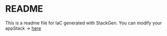# README
This is a readme file for IaC generated with StackGen.
You can modify your appStack -> [here](http://main.dev.stackgen.com/appstacks/027f91a5-957a-4871-8a8a-33a74783b060)
